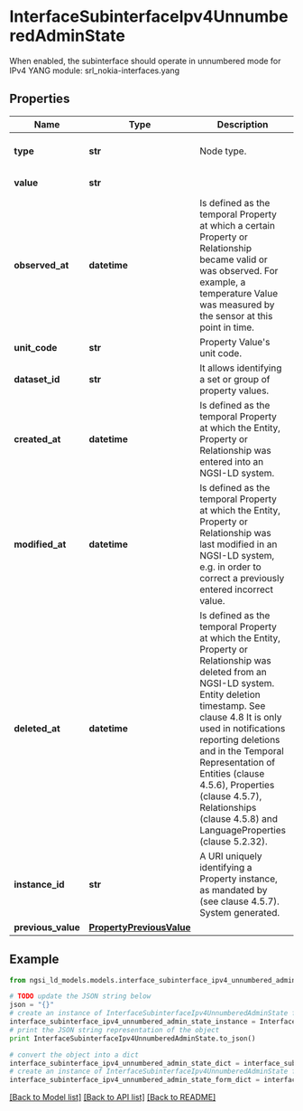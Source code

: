 # InterfaceSubinterfaceIpv4UnnumberedAdminState

When enabled, the subinterface should operate in unnumbered mode for IPv4  YANG module: srl_nokia-interfaces.yang 

## Properties

Name | Type | Description | Notes
------------ | ------------- | ------------- | -------------
**type** | **str** | Node type.  | [optional] [default to 'Property']
**value** | **str** |  | [default to 'disable']
**observed_at** | **datetime** | Is defined as the temporal Property at which a certain Property or Relationship became valid or was observed. For example, a temperature Value was measured by the sensor at this point in time.  | [optional] 
**unit_code** | **str** | Property Value&#39;s unit code.  | [optional] 
**dataset_id** | **str** | It allows identifying a set or group of property values.  | [optional] 
**created_at** | **datetime** | Is defined as the temporal Property at which the Entity, Property or Relationship was entered into an NGSI-LD system.  | [optional] [readonly] 
**modified_at** | **datetime** | Is defined as the temporal Property at which the Entity, Property or Relationship was last modified in an NGSI-LD system, e.g. in order to correct a previously entered incorrect value.  | [optional] [readonly] 
**deleted_at** | **datetime** | Is defined as the temporal Property at which the Entity, Property or Relationship was deleted from an NGSI-LD system.  Entity deletion timestamp. See clause 4.8 It is only used in notifications reporting deletions and in the Temporal Representation of Entities (clause 4.5.6), Properties (clause 4.5.7), Relationships (clause 4.5.8) and LanguageProperties (clause 5.2.32).  | [optional] [readonly] 
**instance_id** | **str** | A URI uniquely identifying a Property instance, as mandated by (see clause 4.5.7). System generated.  | [optional] [readonly] 
**previous_value** | [**PropertyPreviousValue**](PropertyPreviousValue.md) |  | [optional] 

## Example

```python
from ngsi_ld_models.models.interface_subinterface_ipv4_unnumbered_admin_state import InterfaceSubinterfaceIpv4UnnumberedAdminState

# TODO update the JSON string below
json = "{}"
# create an instance of InterfaceSubinterfaceIpv4UnnumberedAdminState from a JSON string
interface_subinterface_ipv4_unnumbered_admin_state_instance = InterfaceSubinterfaceIpv4UnnumberedAdminState.from_json(json)
# print the JSON string representation of the object
print InterfaceSubinterfaceIpv4UnnumberedAdminState.to_json()

# convert the object into a dict
interface_subinterface_ipv4_unnumbered_admin_state_dict = interface_subinterface_ipv4_unnumbered_admin_state_instance.to_dict()
# create an instance of InterfaceSubinterfaceIpv4UnnumberedAdminState from a dict
interface_subinterface_ipv4_unnumbered_admin_state_form_dict = interface_subinterface_ipv4_unnumbered_admin_state.from_dict(interface_subinterface_ipv4_unnumbered_admin_state_dict)
```
[[Back to Model list]](../README.md#documentation-for-models) [[Back to API list]](../README.md#documentation-for-api-endpoints) [[Back to README]](../README.md)


